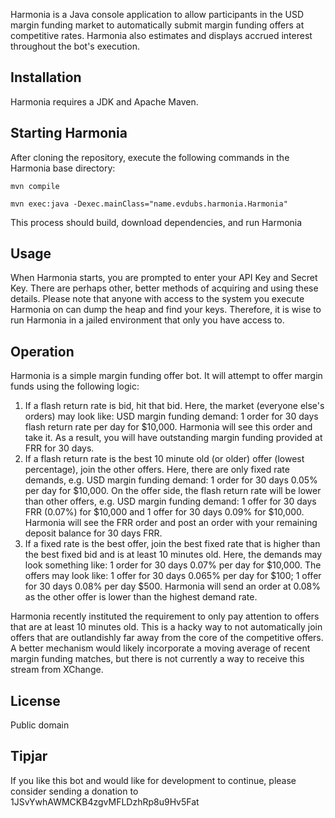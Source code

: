 Harmonia is a Java console application to allow participants in the USD margin funding market to automatically submit margin funding offers at competitive rates. Harmonia also estimates and displays accrued interest throughout the bot's execution. 

## Installation
Harmonia requires a JDK and Apache Maven.

## Starting Harmonia
After cloning the repository, execute the following commands in the Harmonia base directory:

	mvn compile

	mvn exec:java -Dexec.mainClass="name.evdubs.harmonia.Harmonia"

This process should build, download dependencies, and run Harmonia

## Usage
When Harmonia starts, you are prompted to enter your API Key and Secret Key. There are perhaps other, better methods of acquiring and using these details. Please note that anyone with access to the system you execute Harmonia on can dump the heap and find your keys. Therefore, it is wise to run Harmonia in a jailed environment that only you have access to.

## Operation
Harmonia is a simple margin funding offer bot. It will attempt to offer margin funds using the following logic:

1. If a flash return rate is bid, hit that bid. Here, the market (everyone else's orders) may look like: USD margin funding demand: 1 order for 30 days flash return rate per day for $10,000. Harmonia will see this order and take it. As a result, you will have outstanding margin funding provided at FRR for 30 days.
2. If a flash return rate is the best 10 minute old (or older) offer (lowest percentage), join the other offers. Here, there are only fixed rate demands, e.g. USD margin funding demand: 1 order for 30 days 0.05% per day for $10,000. On the offer side, the flash return rate will be lower than other offers, e.g. USD margin funding demand: 1 offer for 30 days FRR (0.07%) for $10,000 and 1 offer for 30 days 0.09% for $10,000. Harmonia will see the FRR order and post an order with your remaining deposit balance for 30 days FRR.
3. If a fixed rate is the best offer, join the best fixed rate that is higher than the best fixed bid and is at least 10 minutes old. Here, the demands may look something like: 1 order for 30 days 0.07% per day for $10,000. The offers may look like: 1 offer for 30 days 0.065% per day for $100; 1 offer for 30 days 0.08% per day $500. Harmonia will send an order at 0.08% as the other offer is lower than the highest demand rate.

Harmonia recently instituted the requirement to only pay attention to offers that are at least 10 minutes old. This is a hacky way to not automatically join offers that are outlandishly far away from the core of the competitive offers. A better mechanism would likely incorporate a moving average of recent margin funding matches, but there is not currently a way to receive this stream from XChange. 

## License
Public domain

## Tipjar
If you like this bot and would like for development to continue, please consider sending a donation to 1JSvYwhAWMCKB4zgvMFLDzhRp8u9Hv5Fat
